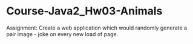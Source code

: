 # Course-Java2_Hw03-Animals
Assignment: Create a web application which would randomly generate a pair image - joke on every new load of page. 
